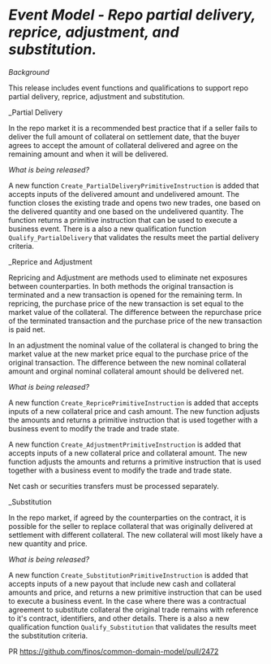 # _Event Model - Repo partial delivery, reprice, adjustment, and substitution._

_Background_

This release includes event functions and qualifications to support repo partial delivery, reprice, adjustment and substitution. 

_Partial Delivery

In the repo market it is a recommended best practice that if a seller fails to deliver the full amount of collateral
on settlement date, that the buyer agrees to accept the amount of collateral delivered and agree on the remaining amount and when
it will be delivered.

_What is being released?_

A new function `Create_PartialDeliveryPrimitiveInstruction` is added that accepts inputs of the delivered amount and undelivered amount. 
The function closes the existing trade and opens two new trades, one based on the delivered quantity and one based on the undelivered
quantity. The function returns a primitive instruction that can be used to execute a business event. 
There is a also a new qualification function `Qualify_PartialDelivery` that validates the results meet the partial delivery criteria.

_Reprice and Adjustment

Repricing and Adjustment are methods used to eliminate net exposures between counterparties. In both methods the original transaction is terminated
and a new transaction is opened for the remaining term. In repricing, the purchase price of the new transaction is set equal to the market value of the
collateral. The difference between the repurchase price of the terminated transaction and the purchase price of the new transaction is paid net. 

In an adjustment the nominal value of the collateral is changed to bring the market value at the new market price equal to the purchase price of the 
original transaction. The difference between the new nominal collateral amount and orginal nominal collateral amount should be delivered net.
 

_What is being released?_

A new function `Create_RepricePrimitiveInstruction` is added that accepts inputs of a new collateral price and cash
amount. The new function adjusts the amounts and returns a primitive instruction that is used together with a business event to
modify the trade and trade state.

A new function `Create_AdjustmentPrimitiveInstruction` is added that accepts inputs of a new collateral price and collateral amount.
The new function adjusts the amounts and returns a primitive instruction that is used together with a business event to
modify the trade and trade state.

Net cash or securities transfers must be processed separately.

_Substitution

In the repo market, if agreed by the counterparties on the contract, it is possible for the seller to replace collateral that was originally
delivered at settlement with different collateral. The new collateral will most likely have a new quantity and price. 

_What is being released?_

A new function `Create_SubstitutionPrimitiveInstruction` is added that accepts inputs of a new payout that include new cash and collateral
amounts and price, and returns a new primitive instruction that can be used to execute a business event. In the case where
there was a contractual agreement to substitute collateral the original trade remains with reference to it's contract, identifiers, and 
other details. There is a also a new qualification function `Qualify_Substitution` that validates the results meet the substitution criteria.

PR https://github.com/finos/common-domain-model/pull/2472